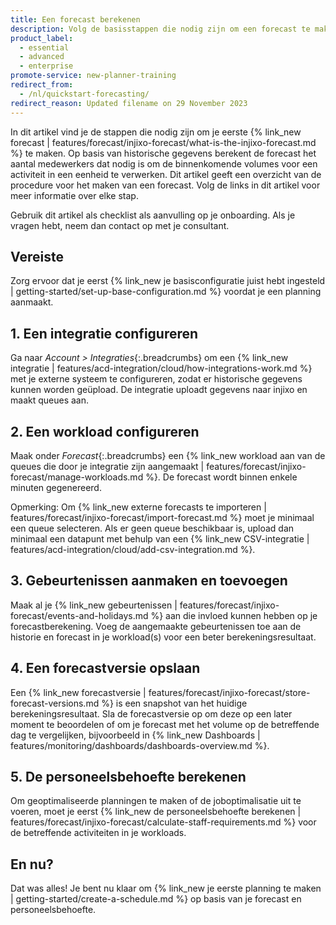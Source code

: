 ```yaml
---
title: Een forecast berekenen
description: Volg de basisstappen die nodig zijn om een forecast te maken.
product_label:
  - essential
  - advanced
  - enterprise
promote-service: new-planner-training
redirect_from:
  - /nl/quickstart-forecasting/
redirect_reason: Updated filename on 29 November 2023
---
```


In dit artikel vind je de stappen die nodig zijn om je eerste {% link_new forecast | features/forecast/injixo-forecast/what-is-the-injixo-forecast.md %} te maken. Op basis van historische gegevens berekent de forecast het aantal medewerkers dat nodig is om de binnenkomende volumes voor een activiteit in een eenheid te verwerken.
Dit artikel geeft een overzicht van de procedure voor het maken van een forecast. Volg de links in dit artikel voor meer informatie over elke stap.

Gebruik dit artikel als checklist als aanvulling op je onboarding. Als je vragen hebt, neem dan contact op met je consultant.

## Vereiste

Zorg ervoor dat je eerst {% link_new je basisconfiguratie juist hebt ingesteld | getting-started/set-up-base-configuration.md %} voordat je een planning aanmaakt.

## 1\. Een integratie configureren

Ga naar _Account > Integraties_{:.breadcrumbs} om een {% link_new integratie | features/acd-integration/cloud/how-integrations-work.md %} met je externe systeem te configureren, zodat er historische gegevens kunnen worden geüpload. De integratie uploadt gegevens naar injixo en maakt queues aan.

## 2\. Een workload configureren

Maak onder _Forecast_{:.breadcrumbs} een {% link_new workload aan van de queues die door je integratie zijn aangemaakt | features/forecast/injixo-forecast/manage-workloads.md %}. De forecast wordt binnen enkele minuten gegenereerd.

Opmerking: Om {% link_new externe forecasts te importeren | features/forecast/injixo-forecast/import-forecast.md %} moet je minimaal een queue selecteren. Als er geen queue beschikbaar is, upload dan minimaal een datapunt met behulp van een {% link_new CSV-integratie | features/acd-integration/cloud/add-csv-integration.md %}.

## 3\. Gebeurtenissen aanmaken en toevoegen

Maak al je {% link_new gebeurtenissen | features/forecast/injixo-forecast/events-and-holidays.md %} aan die invloed kunnen hebben op je forecastberekening. Voeg de aangemaakte gebeurtenissen toe aan de historie en forecast in je workload(s) voor een beter berekeningsresultaat.

## 4\. Een forecastversie opslaan

Een {% link_new forecastversie | features/forecast/injixo-forecast/store-forecast-versions.md %} is een snapshot van het huidige berekeningsresultaat. Sla de forecastversie op om deze op een later moment te beoordelen of om je forecast met het volume op de betreffende dag te vergelijken, bijvoorbeeld in {% link_new Dashboards | features/monitoring/dashboards/dashboards-overview.md %}.

## 5\. De personeelsbehoefte berekenen

Om geoptimaliseerde planningen te maken of de joboptimalisatie uit te voeren, moet je eerst {% link_new de personeelsbehoefte berekenen | features/forecast/injixo-forecast/calculate-staff-requirements.md %} voor de betreffende activiteiten in je workloads.


## En nu?

Dat was alles! Je bent nu klaar om {% link_new je eerste planning te maken | getting-started/create-a-schedule.md %} op basis van je forecast en personeelsbehoefte.
